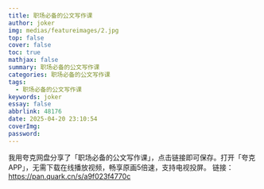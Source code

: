 ```yaml
---
title: 职场必备的公文写作课
author: joker
img: medias/featureimages/2.jpg
top: false
cover: false
toc: true
mathjax: false
summary: 职场必备的公文写作课
categories: 职场必备的公文写作课
tags:
  - 职场必备的公文写作课
keywords: joker
essay: false
abbrlink: 48176
date: 2025-04-20 23:10:54
coverImg:
password:
---
```


我用夸克网盘分享了「职场必备的公文写作课」，点击链接即可保存。打开「夸克APP」，无需下载在线播放视频，畅享原画5倍速，支持电视投屏。
链接：https://pan.quark.cn/s/a9f023f4770c
